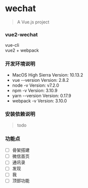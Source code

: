 # wechat

> A Vue.js project

### vue2-wechat
vue-cli <br>
vue2 + webpack

### 开发环境说明
- MacOS High Sierra   Version: 10.13.2
- vue --version Version: 2.8.2
- node -v  Version: v7.2.0
- npm -v  Version: 3.10.9
- yarn --version Version: 0.17.9
- webpack -v Version: 3.10.0

### 安装依赖说明
> todo

### 功能点
- [ ] 骨架搭建
- [ ] 微信首页
- [ ] 通讯录
- [ ] 发现
- [ ] 我
- [ ] 顶部功能
